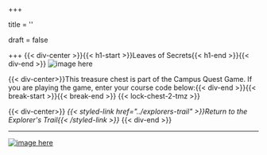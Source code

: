 +++

title = ''

draft = false

+++
{{< div-center >}}{{< h1-start >}}Leaves of Secrets{{< h1-end >}}{{< div-end >}}
![image here](../images/chest-3.png#center)

{{< div-center>}}This treasure chest is part of the Campus Quest Game. If you are playing the game, enter your course code below:{{< div-end >}}{{< break-start >}}{{< break-end >}}
{{< lock-chest-2-tmz >}}

{{< div-center>}}
*{{< styled-link href="../explorers-trail" >}}Return to the Explorer's Trail{{< /styled-link >}}*
{{< div-end >}}
___

[![image here](../images/lost-icon.png#center)](../lost)